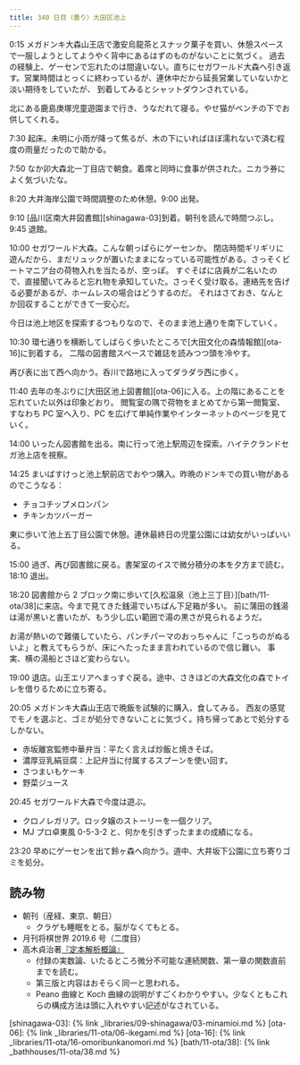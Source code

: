 ```yaml
---
title: 340 日目（曇り）大田区池上
---
```


0:15 メガドンキ大森山王店で激安烏龍茶とスナック菓子を買い、休憩スペースで一服しようとしてようやく背中にあるはずのものがないことに気づく。
過去の経験上、ゲーセンで忘れたのは間違いない。直ちにセガワールド大森へ引き返す。営業時間はとっくに終わっているが、連休中だから延長営業していないかと淡い期待をしていたが、
到着してみるとシャットダウンされている。

北にある鹿島庚塚児童遊園まで行き、うなだれて寝る。やせ猫がベンチの下でお供してくれる。

7:30 起床。未明に小雨が降って焦るが、木の下にいればほぼ濡れないで済む程度の雨量だったので助かる。

7:50 なか卯大森北一丁目店で朝食。着席と同時に食事が供された。ニカラ券によく気づいたな。

8:20 大井海岸公園で時間調整のため休憩。9:00 出発。

9:10 [品川区南大井図書館][shinagawa-03]到着。朝刊を読んで時間つぶし。9:45 退館。

10:00 セガワールド大森。こんな朝っぱらにゲーセンか。
閉店時間ギリギリに遊んだから、まだリュックが置いたままになっている可能性がある。さっそくビートマニア台の荷物入れを当たるが、空っぽ。
すぐそばに店員が二名いたので、直接聞いてみると忘れ物を承知していた。さっそく受け取る。連絡先を告げる必要があるが、ホームレスの場合はどうするのだ。
それはさておき、なんとか回収することができて一安心だ。

今日は池上地区を探索するつもりなので、そのまま池上通りを南下していく。

10:30 環七通りを横断してしばらく歩いたところで[大田文化の森情報館][ota-16]に到着する。
二階の図書館スペースで雑誌を読みつつ頭を冷やす。

再び表に出て西へ向かう。呑川で路地に入ってダラダラ西に歩く。

11:40 去年の冬ぶりに[大田区池上図書館][ota-06]に入る。上の階にあることを忘れていた以外は印象どおり。
閲覧室の隅で荷物をまとめてから第一閲覧室、すなわち PC 室へ入り、PC を広げて単純作業やインターネットのページを見ていく。

14:00 いったん図書館を出る。南に行って池上駅周辺を探索。ハイテクランドセガ池上店を視察。

14:25 まいばすけっと池上駅前店でおやつ購入。昨晩のドンキでの買い物があるのでこうなる：

* チョコチップメロンパン
* チキンカツバーガー

東に歩いて池上五丁目公園で休憩。連休最終日の児童公園には幼女がいっぱいいる。

15:00 過ぎ、再び図書館に戻る。書架室のイスで微分積分の本を夕方まで読む。18:10 退出。

18:20 図書館から 2 ブロック南に歩いて[久松温泉（池上三丁目）][bath/11-ota/38]に来店。今まで見てきた銭湯でいちばん下足箱が多い。
前に蒲田の銭湯は湯が黒いと書いたが、もう少し広い範囲で湯の黒さが見られるようだ。

お湯が熱いので難儀していたら、パンチパーマのおっちゃんに「こっちのがぬるいよ」と教えてもらうが、床にへたったまま言われているので信じ難い。
事実、横の湯船とさほど変わらない。

19:00 退店。山王エリアへまっすぐ戻る。途中、さきほどの大森文化の森でトイレを借りるために立ち寄る。

20:05 メガドンキ大森山王店で晩飯を試験的に購入、食してみる。
西友の感覚でモノを選ぶと、ゴミが処分できないことに気づく。持ち帰ってあとで処分するしかない。

* 赤坂離宮監修中華弁当：平たく言えば炒飯と焼きそば。
* 濃厚豆乳絹豆腐：上記弁当に付属するスプーンを使い回す。
* さつまいもケーキ
* 野菜ジュース

20:45 セガワールド大森で今度は遊ぶ。

* クロノレガリア。ロッタ嬢のストーリーを一個クリア。
* MJ プロ卓東風 0-5-3-2 と、何かを引きずったままの成績になる。

23:20 早めにゲーセンを出て鈴ヶ森へ向かう。道中、大井坂下公園に立ち寄りゴミを処分。

## 読み物

* 朝刊（産経、東京、朝日）
  * クラゲも睡眠をとる。脳がなくてもとる。
* 月刊将棋世界 2019.6 号（二度目）
* 高木貞治著[『定本解析概論』](https://www.iwanami.co.jp/book/b265489.html)
  * 付録の実数論、いたるところ微分不可能な連続関数、第一章の関数直前までを読む。
  * 第三版と内容はおそらく同一と思われる。
  * Peano 曲線と Koch 曲線の説明がすごくわかりやすい。少なくともこれらの構成方法は頭に入れやすい記述がなされている。

[shinagawa-03]: {% link _libraries/09-shinagawa/03-minamioi.md %}
[ota-06]: {% link _libraries/11-ota/06-ikegami.md %}
[ota-16]: {% link _libraries/11-ota/16-omoribunkanomori.md %}
[bath/11-ota/38]: {% link _bathhouses/11-ota/38.md %}
